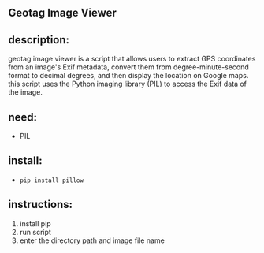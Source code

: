 ## Geotag Image Viewer

## description:
geotag image viewer is a script that allows users to extract GPS coordinates from an image's Exif metadata, convert them from degree-minute-second format to decimal degrees, and then display the location on Google maps. this script uses the Python imaging library (PIL) to access the Exif data of the image.

## need: 
- PIL

## install:
- `pip install pillow`
  
## instructions: 
1. install pip
2. run script
3. enter the directory path and image file name

